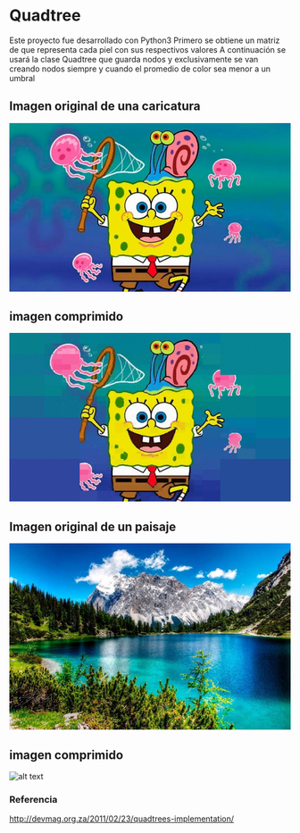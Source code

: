 # Quadtree 
Este proyecto fue desarrollado con Python3 
Primero se obtiene un matriz de que representa cada piel con sus respectivos valores 
A continuación se usará la clase Quadtree que guarda nodos y exclusivamente se van creando nodos siempre y cuando el promedio de color sea menor a un umbral 

## Imagen original de una caricatura
![alt text](https://github.com/Alg0r1thmic/Computer-Graphics/blob/master/QuadTree/caricatura.png)
## imagen comprimido
![alt text](https://github.com/Alg0r1thmic/Computer-Graphics/blob/master/QuadTree/caricatura/animatedGIF.gif)



## Imagen original de un paisaje
![alt text](https://github.com/Alg0r1thmic/Computer-Graphics/blob/master/QuadTree/paisaje.png)
## imagen comprimido
![alt text](https://github.com/Alg0r1thmic/Computer-Graphics/blob/master/QuadTree/paisaje/animatedGIF.gif)
### Referencia 
http://devmag.org.za/2011/02/23/quadtrees-implementation/
